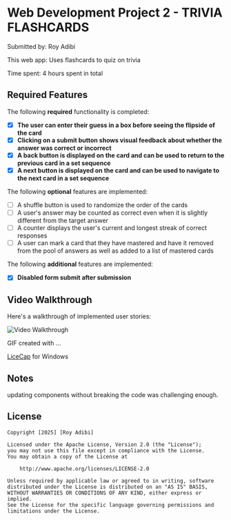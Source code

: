 # Web Development Project 2 - TRIVIA FLASHCARDS

Submitted by: Roy Adibi

This web app: Uses flashcards to quiz on trivia

Time spent: 4 hours spent in total

## Required Features

The following **required** functionality is completed:

- [x] **The user can enter their guess in a box before seeing the flipside of the card**
- [x] **Clicking on a submit button shows visual feedback about whether the answer was correct or incorrect**
- [x] **A back button is displayed on the card and can be used to return to the previous card in a set sequence**
- [x] **A next button is displayed on the card and can be used to navigate to the next card in a set sequence**

The following **optional** features are implemented:

- [ ] A shuffle button is used to randomize the order of the cards
- [ ] A user's answer may be counted as correct even when it is slightly different from the target answer
- [ ] A counter displays the user's current and longest streak of correct responses
- [ ] A user can mark a card that they have mastered and have it removed from the pool of answers as well as added to a list of mastered cards

The following **additional** features are implemented:

- [x] **Disabled form submit after submission**

## Video Walkthrough

Here's a walkthrough of implemented user stories:

<img src='https://imgur.com/a/UzObkpn' title='Video Walkthrough' width='' alt='Video Walkthrough' />

<!-- Replace this with whatever GIF tool you used! -->

GIF created with ...

[LiceCap](https://www.cockos.com/licecap/) for Windows

## Notes

updating components without breaking the code was challenging enough.

## License

    Copyright [2025] [Roy Adibi]

    Licensed under the Apache License, Version 2.0 (the "License");
    you may not use this file except in compliance with the License.
    You may obtain a copy of the License at

        http://www.apache.org/licenses/LICENSE-2.0

    Unless required by applicable law or agreed to in writing, software
    distributed under the License is distributed on an "AS IS" BASIS,
    WITHOUT WARRANTIES OR CONDITIONS OF ANY KIND, either express or implied.
    See the License for the specific language governing permissions and
    limitations under the License.
